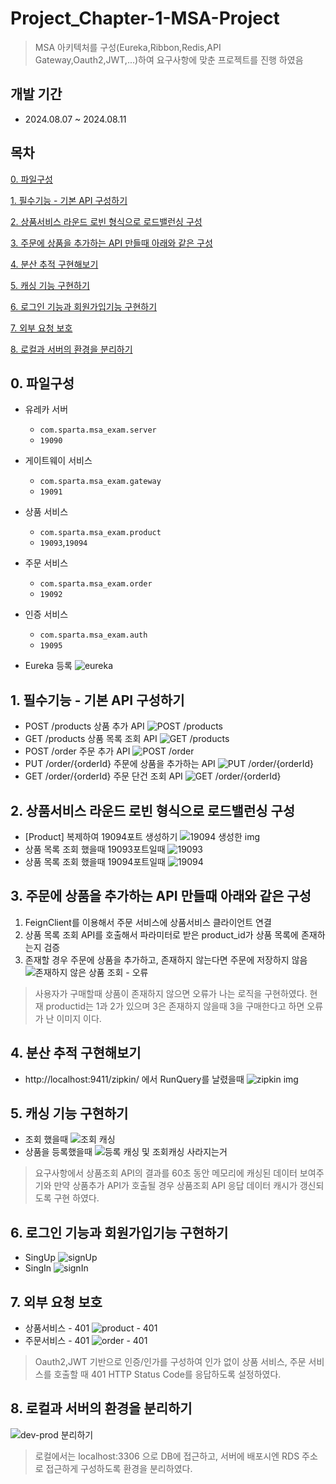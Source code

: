 # Project_Chapter-1-MSA-Project
> MSA 아키텍처를 구성(Eureka,Ribbon,Redis,API Gateway,Oauth2,JWT,...)하여 요구사항에 맞춘 프로젝트를 진행 하였음

## 개발 기간
* 2024.08.07 ~ 2024.08.11

## 목차
[0. 파일구성](#0-파일구성)

[1. 필수기능 - 기본 API 구성하기](#1-필수기능---기본-api-구성하기)

[2. 상품서비스 라운드 로빈 형식으로 로드밸런싱 구성](#2-상품서비스-라운드-로빈-형식으로-로드밸런싱-구성)

[3. 주문에 상품을 추가하는 API 만들때 아래와 같은 구성](#3-주문에-상품을-추가하는-api-만들때-아래와-같은-구성)

[4. 분산 추적 구현해보기](#4-분산-추적-구현해보기)

[5. 캐싱 기능 구현하기](#5-캐싱-기능-구현하기)

[6. 로그인 기능과 회원가입기능 구현하기](#6-로그인-기능과-회원가입기능-구현하기)

[7. 외부 요청 보호](#7-외부-요청-보호)

[8. 로컬과 서버의 환경을 분리하기](#8-로컬과-서버의-환경을-분리하기)

## 0. 파일구성
* 유레카 서버
    * `com.sparta.msa_exam.server` 
    * `19090`

* 게이트웨이 서비스
    * `com.sparta.msa_exam.gateway` 
    * `19091` 

* 상품 서비스
    * `com.sparta.msa_exam.product` 
    * `19093`,`19094`

* 주문 서비스
    * `com.sparta.msa_exam.order` 
    * `19092`

* 인증 서비스
    * `com.sparta.msa_exam.auth` 
    * `19095`

* Eureka 등록
![eureka](/readme-img/Eureka.png)
## 1. 필수기능 - 기본 API 구성하기
* POST /products  상품 추가 API
![POST /products](/readme-img/1-1.png)
* GET /products 상품 목록 조회 API
![GET /products](/readme-img/1-2.png)
* POST /order 주문 추가 API
![POST /order](/readme-img/1-3.png)
* PUT /order/{orderId}  주문에 상품을 추가하는 API
![PUT /order/{orderId}](/readme-img/1-5.png)
* GET /order/{orderId}  주문 단건 조회 API
![GET /order/{orderId}](/readme-img/1-4.png)
## 2. 상품서비스 라운드 로빈 형식으로 로드밸런싱 구성
* [Product] 복제하여 19094포트 생성하기
![19094 생성한 img](/readme-img/2-2.png)
* 상품 목록 조회 했을때 19093포트일때
![19093](/readme-img/1-2.png)
* 상품 목록 조회 했을때 19094포트일때
![19094](/readme-img/2-1.png)
## 3. 주문에 상품을 추가하는 API 만들때 아래와 같은 구성
1. FeignClient를 이용해서 주문 서비스에 상품서비스 클라이언트 연결
2. 상품 목록 조회 API를 호출해서 파라미터로 받은 product_id가 상품 목록에 존재하는지 검증
3. 존재할 경우 주문에 상품을 추가하고, 존재하지 않는다면 주문에 저장하지 않음
![존재하지 않은 상품 조회 - 오류](/readme-img/3-1.png)
> 사용자가 구매할때 상품이 존재하지 않으면 오류가 나는 로직을 구현하였다. 현재 productid는 1과 2가 있으며 3은 존재하지 않을때 3을 구매한다고 하면 오류가 난 이미지 이다.
## 4. 분산 추적 구현해보기
* http://localhost:9411/zipkin/ 에서 RunQuery를 날렸을때 
![zipkin img](/readme-img/4-1.png)
## 5. 캐싱 기능 구현하기
* 조회 했을때
![조회 캐싱](/readme-img/조회-cache.png)
* 상품을 등록했을때
![등록 캐싱 및 조회캐싱 사라지는거](/readme-img/create-cache.png)
> 요구사항에서 상품조회 API의 결과를 60초 동안 메모리에 캐싱된 데이터 보여주기와 만약 상품추가 API가 호출될 경우 상품조회 API 응답 데이터 캐시가 갱신되도록 구현 하였다.
## 6. 로그인 기능과 회원가입기능 구현하기
* SingUp
![signUp](/readme-img/6-signup.png)
* SingIn
![signIn](/readme-img/6-signin.png)
## 7. 외부 요청 보호
* 상품서비스 - 401
![product - 401](/readme-img/7-product-401.png)
* 주문서비스 - 401
![order - 401](/readme-img/7-order-401.png)
> Oauth2,JWT 기반으로 인증/인가를 구성하여 인가 없이 상품 서비스, 주문 서비스를 호출할 때 401 HTTP Status Code를 응답하도록 설정하였다.
## 8. 로컬과 서버의 환경을 분리하기
![dev-prod 분리하기](/readme-img/dev-prod.png)
> 로컬에서는 localhost:3306 으로 DB에 접근하고, 서버에 배포시엔 RDS 주소로 접근하게 구성하도록 환경을 분리하였다.
